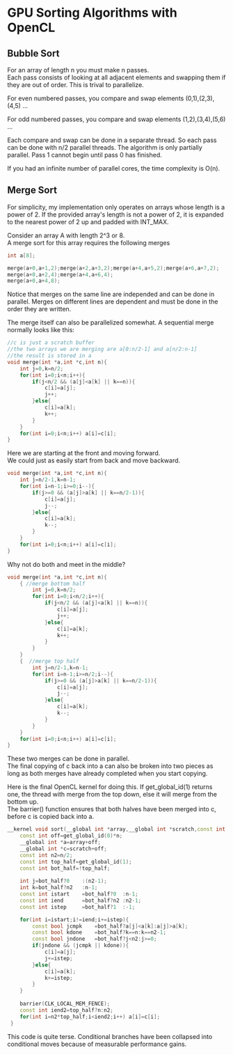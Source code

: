 # GPU Sorting Algorithms with OpenCL
## Bubble Sort
For an array of length n you must make n passes.  
Each pass consists of looking at all adjacent elements and swapping them if they are out of order.
This is trival to parallelize.  

For even numbered passes, you compare and swap elements (0,1),(2,3),(4,5) ... 

For odd numbered passes, you compare and swap elements (1,2),(3,4),(5,6) ...
 
Each compare and swap can be done in a separate thread.
So each pass can be done with n/2 parallel threads.
The algorithm is only partially parallel.
Pass 1 cannot begin until pass 0 has finished.

If you had an infinite number of parallel cores, the time complexity is O(n).
## Merge Sort
For simplicity, my implementation only operates on arrays whose length is a power of 2.
If the provided array's length is not a power of 2, it is expanded to the nearest power of 2 
up and padded with INT\_MAX.

Consider an array A with length 2^3 or 8.  
A merge sort for this array requires the following merges 
```c
int a[8];

merge(a+0,a+1,2);merge(a+2,a+3,2);merge(a+4,a+5,2);merge(a+6,a+7,2);
merge(a+0,a+2,4);merge(a+4,a+6,4);
merge(a+0,a+4,8);
```
Notice that merges on the same line are independed and can be done in parallel.
Merges on different lines are dependent and must be done in the order they are written.

The merge itself can also be parallelized somewhat.  A sequential merge normally looks like this:

```c++
//c is just a scratch buffer
//the two arrays we are merging are a[0:n/2-1] and a[n/2:n-1]
//the result is stored in a
void merge(int *a,int *c,int n){
    int j=0,k=n/2;
    for(int i=0;i<n;i++){
        if(j<n/2 && (a[j]<a[k] || k==n)){
            c[i]=a[j];
            j++;
        }else{
            c[i]=a[k];
            k++;
        }
    }
    for(int i=0;i<n;i++) a[i]=c[i];
}
```
Here we are starting at the front and moving forward.  
We could just as easily start from back and move backward. 

```c++
void merge(int *a,int *c,int n){
    int j=n/2-1,k=n-1;
    for(int i=n-1;i>=0;i--){
        if(j>=0 && (a[j]>a[k] || k==n/2-1)){
            c[i]=a[j];
            j--;
        }else{
            c[i]=a[k];
            k--;
        }
    }
    for(int i=0;i<n;i++) a[i]=c[i];
}
```
Why not do both and meet in the middle?
```c++
void merge(int *a,int *c,int n){
    { //merge bottom half
        int j=0,k=n/2;
        for(int i=0;i<n/2;i++){
            if(j<n/2 && (a[j]<a[k] || k==n)){
                c[i]=a[j];
                j++;
            }else{
                c[i]=a[k];
                k++;
            }
        }
    }
    {  //merge top half
        int j=n/2-1,k=n-1;
        for(int i=n-1;i>=n/2;i--){
            if(j>=0 && (a[j]>a[k] || k==n/2-1)){
                c[i]=a[j];
                j--;
            }else{
                c[i]=a[k];
                k--;
            }
        }
    }
    for(int i=0;i<n;i++) a[i]=c[i];
}
```
These two merges can be done in parallel.  
The final copying of c back into a can also be broken into two pieces as 
long as both merges have already completed when you start copying.

Here is the final OpenCL kernel for doing this.
If get\_global\_id(1) returns one, the thread with merge from the top down, 
else it will merge from the bottom up.  
The barrier() function ensures that both halves have been merged into c, 
before c is copied back into a.
```c++
__kernel void sort(__global int *array,__global int *scratch,const int n){
    const int off=get_global_id(0)*n;
    __global int *a=array+off;
    __global int *c=scratch+off;
    const int n2=n/2;
    const int top_half=get_global_id(1);
    const int bot_half=!top_half;
    
    int j=bot_half?0    :(n2-1);
    int k=bot_half?n2   :n-1;
    const int istart    =bot_half?0  :n-1;
    const int iend      =bot_half?n2 :n2-1;
    const int istep     =bot_half?1  :-1;

    for(int i=istart;i!=iend;i+=istep){
        const bool jcmpk    =bot_half?a[j]<a[k]:a[j]>a[k];
        const bool kdone    =bot_half?k==n:k==n2-1;
        const bool jndone   =bot_half?j<n2:j>=0;
        if(jndone && (jcmpk || kdone)){
            c[i]=a[j];
            j+=istep;
        }else{
            c[i]=a[k];
            k+=istep;
        }
    }
    
    barrier(CLK_LOCAL_MEM_FENCE);
    const int iend2=top_half?n:n2;
    for(int i=n2*top_half;i<iend2;i++) a[i]=c[i];
 }
```
This code is quite terse. 
Conditional branches have been collapsed into conditional moves 
because of measurable performance gains.
